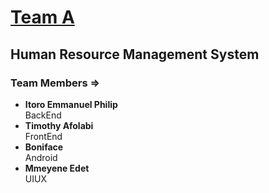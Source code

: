 <h1><a href="">Team A</a></h1>
<h2>Human Resource Management System</h2>

<h3>Team Members =></h3>
<ul>
  <li><b>Itoro Emmanuel Philip</b><br>BackEnd</li>
    <li><b>Timothy Afolabi</b><br>FrontEnd</li>
    <li><b>Boniface</b><br>Android</li>
    <li><b>Mmeyene Edet</b><br>UIUX</li> 
 </ul>
